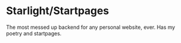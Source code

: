 # Starlight/Startpages

The most messed up backend for any personal website, ever. Has my poetry and startpages.